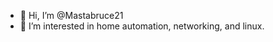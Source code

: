 - 👋 Hi, I’m @Mastabruce21
- 👀 I’m interested in home automation, networking, and linux.
<!---
Mastabruce21/Mastabruce21 is a ✨ special ✨ repository because its `README.md` (this file) appears on your GitHub profile.
You can click the Preview link to take a look at your changes.
--->
